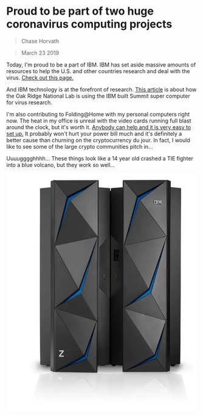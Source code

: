 # Proud to be part of two huge coronavirus computing projects
> Chase Horvath

> March 23 2019

Today, I'm proud to be a part of IBM. IBM has set aside massive amounts of resources to help the U.S.
and other countries research and deal with the virus. 
[Check out this page.](https://www.ibm.com/thought-leadership/covid19/)


And IBM technology is at the forefront of research. [This article](https://www.ibm.com/blogs/nordic-msp/ibm-supercomputer-summit-attacks-coronavirus/) 
is about how the Oak Ridge National Lab is using the IBM built Summit super computer for virus research.


I'm also contributing to Folding@Home with my personal computers right now. The heat in my office is unreal
with the video cards running full blast around the clock, but it's worth it. 
[Anybody can help and it is very easy to set up.](https://foldingathome.org/)
It probably won't hurt your power bill much and it's definitely a better cause than churning on the cryptocurrency du jour. 
In fact, I would like to see some of the large crypto communities pitch in...

Uuuugggghhhh... These things look like a 14 year old crashed a TIE fighter into a blue volcano, but they work so well...

![](https://raw.githubusercontent.com/SpaceShipChase/SpaceShipChase.github.io/master/Posts/2020-03-32/z_hardware_img-RT-z14-2x.webp)
